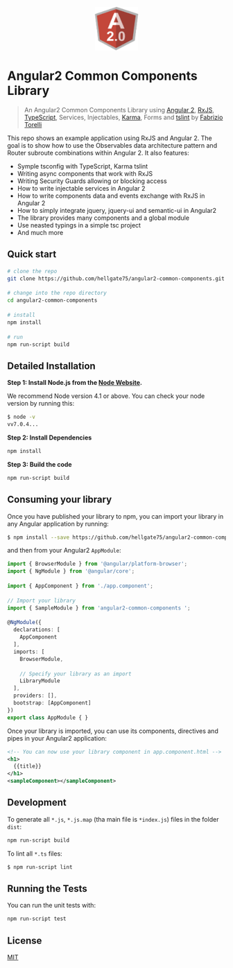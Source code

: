 <p align="center">
  <img src="/angular.png" alt="Angular2 Common Components Library" width="100" height="100"/>
</p>

# Angular2 Common Components Library

> An Angular2 Common Components Library using [Angular 2](https://angular.io/), [RxJS](https://github.com/Reactive-Extensions/RxJS), [TypeScript](http://www.typescriptlang.org/), Services, Injectables, [Karma](http://karma-runner.github.io/), Forms and [tslint](http://palantir.github.io/tslint/) by [Fabrizio Torelli](https://github.com/hellgate75)

This repo shows an example application using RxJS and Angular 2. The goal is to show how to use the Observables data architecture pattern and Router subroute combinations within Angular 2. It also features:

* Symple tsconfig with TypeScript, Karma tslint
* Writing async components that work with RxJS
* Writing Security Guards allowing or blocking access
* How to write injectable services in Angular 2
* How to write components data and events exchange with RxJS in Angular 2
* How to simply integrate jquery, jquery-ui and semantic-ui in Angular2
* The library provides many components and a global module
* Use neasted typings in a simple tsc project
* And much more

## Quick start

```bash
# clone the repo
git clone https://github.com/hellgate75/angular2-common-components.git

# change into the repo directory
cd angular2-common-components

# install
npm install

# run
npm run-script build
```


## Detailed Installation

**Step 1: Install Node.js from the [Node Website](http://nodejs.org/).**

We recommend Node version 4.1 or above. You can check your node version by running this:

```bash
$ node -v
vv7.0.4...
```

**Step 2: Install Dependencies**

```bash
npm install
```


**Step 3: Build the code**

```bash
npm run-script build
```

## Consuming your library

Once you have published your library to npm, you can import your library in any Angular application by running:

```bash
$ npm install --save https://github.com/hellgate75/angular2-common-components.git
```

and then from your Angular2 `AppModule`:

```typescript
import { BrowserModule } from '@angular/platform-browser';
import { NgModule } from '@angular/core';

import { AppComponent } from './app.component';

// Import your library
import { SampleModule } from 'angular2-common-components ';

@NgModule({
  declarations: [
    AppComponent
  ],
  imports: [
    BrowserModule,

    // Specify your library as an import
    LibraryModule
  ],
  providers: [],
  bootstrap: [AppComponent]
})
export class AppModule { }
```

Once your library is imported, you can use its components, directives and pipes in your Angular2 application:

```xml
<!-- You can now use your library component in app.component.html -->
<h1>
  {{title}}
</h1>
<sampleComponent></sampleComponent>
```

## Development

To generate all `*.js`, `*.js.map` (tha main file is `*index.js`)  files in the folder `dist`:

```bash
npm run-script build
```

To lint all `*.ts` files:

```bash
$ npm run-script lint
```

## Running the Tests

You can run the unit tests with:

```bash
npm run-script test
```

## License
 [MIT](/LICENSE.md)
